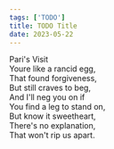 ```yaml
---
tags: ['TODO']
title: TODO Title
date: 2023-05-22
---
```


Pari's Visit  
Youre like a rancid egg,  
That found forgiveness,  
But still craves to beg,  
And I'll neg you on if  
You find a leg to stand on,  
But know it sweetheart,  
There's no explanation,  
That won't rip us apart.  

